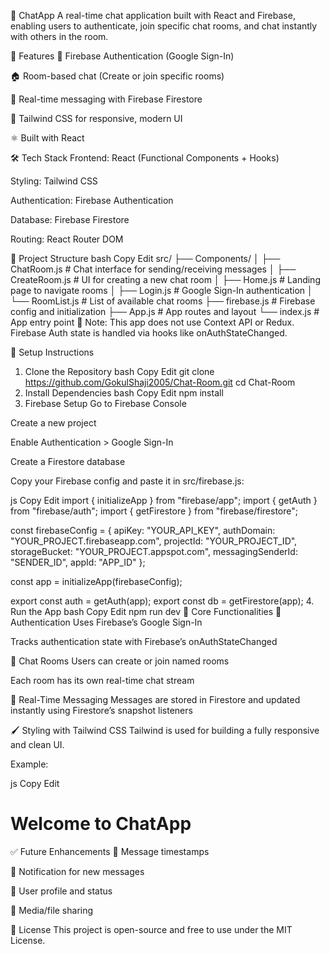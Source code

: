 💬 ChatApp
A real-time chat application built with React and Firebase, enabling users to authenticate, join specific chat rooms, and chat instantly with others in the room.

🚀 Features
🔐 Firebase Authentication (Google Sign-In)

🏠 Room-based chat (Create or join specific rooms)

📡 Real-time messaging with Firebase Firestore

🎨 Tailwind CSS for responsive, modern UI

⚛️ Built with React

🛠️ Tech Stack
Frontend: React (Functional Components + Hooks)

Styling: Tailwind CSS

Authentication: Firebase Authentication

Database: Firebase Firestore

Routing: React Router DOM

📁 Project Structure
bash
Copy
Edit
src/
├── Components/
│   ├── ChatRoom.js        # Chat interface for sending/receiving messages
│   ├── CreateRoom.js      # UI for creating a new chat room
│   ├── Home.js            # Landing page to navigate rooms
│   ├── Login.js           # Google Sign-In authentication
│   └── RoomList.js        # List of available chat rooms
├── firebase.js            # Firebase config and initialization
├── App.js                 # App routes and layout
└── index.js               # App entry point
🔹 Note: This app does not use Context API or Redux. Firebase Auth state is handled via hooks like onAuthStateChanged.

🔧 Setup Instructions
1. Clone the Repository
bash
Copy
Edit
git clone https://github.com/GokulShaji2005/Chat-Room.git
cd Chat-Room
2. Install Dependencies
bash
Copy
Edit
npm install
3. Firebase Setup
Go to Firebase Console

Create a new project

Enable Authentication > Google Sign-In

Create a Firestore database

Copy your Firebase config and paste it in src/firebase.js:

js
Copy
Edit
import { initializeApp } from "firebase/app";
import { getAuth } from "firebase/auth";
import { getFirestore } from "firebase/firestore";

const firebaseConfig = {
  apiKey: "YOUR_API_KEY",
  authDomain: "YOUR_PROJECT.firebaseapp.com",
  projectId: "YOUR_PROJECT_ID",
  storageBucket: "YOUR_PROJECT.appspot.com",
  messagingSenderId: "SENDER_ID",
  appId: "APP_ID"
};

const app = initializeApp(firebaseConfig);

export const auth = getAuth(app);
export const db = getFirestore(app);
4. Run the App
bash
Copy
Edit
npm run dev
🧩 Core Functionalities
🔐 Authentication
Uses Firebase’s Google Sign-In

Tracks authentication state with Firebase’s onAuthStateChanged

💬 Chat Rooms
Users can create or join named rooms

Each room has its own real-time chat stream

📡 Real-Time Messaging
Messages are stored in Firestore and updated instantly using Firestore’s snapshot listeners

🖌️ Styling with Tailwind CSS
Tailwind is used for building a fully responsive and clean UI.

Example:

js
Copy
Edit
<div className="p-4 max-w-xl mx-auto bg-white rounded shadow">
  <h1 className="text-xl font-bold">Welcome to ChatApp</h1>
</div>
✅ Future Enhancements
🧾 Message timestamps

🔔 Notification for new messages

👤 User profile and status

📁 Media/file sharing

📃 License
This project is open-source and free to use under the MIT License.
